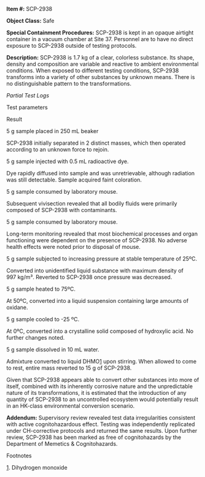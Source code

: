 **Item #:** SCP-2938

**Object Class:** Safe

**Special Containment Procedures:** SCP-2938 is kept in an opaque airtight container in a vacuum chamber at Site 37. Personnel are to have no direct exposure to SCP-2938 outside of testing protocols.

**Description:** SCP-2938 is 1.7 kg of a clear, colorless substance. Its shape, density and composition are variable and reactive to ambient environmental conditions. When exposed to different testing conditions, SCP-2938 transforms into a variety of other substances by unknown means. There is no distinguishable pattern to the transformations.

_Partial Test Logs_  

Test parameters

Result

5 g sample placed in 250 mL beaker

SCP-2938 initially separated in 2 distinct masses, which then operated according to an unknown force to rejoin.

5 g sample injected with 0.5 mL radioactive dye.

Dye rapidly diffused into sample and was unretrievable, although radiation was still detectable. Sample acquired faint coloration.

5 g sample consumed by laboratory mouse.

Subsequent vivisection revealed that all bodily fluids were primarily composed of SCP-2938 with contaminants.

5 g sample consumed by laboratory mouse.

Long-term monitoring revealed that most biochemical processes and organ functioning were dependent on the presence of SCP-2938. No adverse health effects were noted prior to disposal of mouse.

5 g sample subjected to increasing pressure at stable temperature of 25ºC.

Converted into unidentified liquid substance with maximum density of 997 kg/m³. Reverted to SCP-2938 once pressure was decreased.

5 g sample heated to 75ºC.

At 50ºC, converted into a liquid suspension containing large amounts of oxidane.

5 g sample cooled to -25 ºC.

At 0ºC, converted into a crystalline solid composed of hydroxylic acid. No further changes noted.

5 g sample dissolved in 10 mL water.

Admixture converted to liquid DHMO[1](javascript:;) upon stirring. When allowed to come to rest, entire mass reverted to 15 g of SCP-2938.

Given that SCP-2938 appears able to convert other substances into more of itself, combined with its inherently corrosive nature and the unpredictable nature of its transformations, it is estimated that the introduction of any quantity of SCP-2938 to an uncontrolled ecosystem would potentially result in an HK-class environmental conversion scenario.

**Addendum:** Supervisory review revealed test data irregularities consistent with active cognitohazardous effect. Testing was independently replicated under CH-corrective protocols and returned the same results. Upon further review, SCP-2938 has been marked as free of cognitohazards by the Department of Memetics & Cognitohazards.

Footnotes

[1](javascript:;). Dihydrogen monoxide